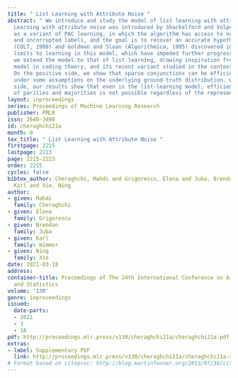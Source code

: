 ```yaml
---
title: " List Learning with Attribute Noise "
abstract: " We introduce and study the model of list learning with attribute noise.
  Learning with attribute noise was introduced by Shackelford and Volper (COLT, 1988)
  as a variant of PAC learning, in which the algorithm has access to noisy examples
  and uncorrupted labels, and the goal is to recover an accurate hypothesis. Sloan
  (COLT, 1988) and Goldman and Sloan (Algorithmica, 1995) discovered information-theoretic
  limits to learning in this model, which have impeded further progress. In this article
  we extend the model to that of list learning, drawing inspiration from the list-decoding
  model in coding theory, and its recent variant studied in the context of learning.
  On the positive side, we show that sparse conjunctions can be efficiently list learned
  under some assumptions on the underlying ground-truth distribution. On the negative
  side, our results show that even in the list-learning model, efficient learning
  of parities and majorities is not possible regardless of the representation used. "
layout: inproceedings
series: Proceedings of Machine Learning Research
publisher: PMLR
issn: 2640-3498
id: cheraghchi21a
month: 0
tex_title: " List Learning with Attribute Noise "
firstpage: 2215
lastpage: 2223
page: 2215-2223
order: 2215
cycles: false
bibtex_author: Cheraghchi, Mahdi and Grigorescu, Elena and Juba, Brendan and Wimmer,
  Karl and Xie, Ning
author:
- given: Mahdi
  family: Cheraghchi
- given: Elena
  family: Grigorescu
- given: Brendan
  family: Juba
- given: Karl
  family: Wimmer
- given: Ning
  family: Xie
date: 2021-03-18
address: 
container-title: Proceedings of The 24th International Conference on Artificial Intelligence
  and Statistics
volume: '130'
genre: inproceedings
issued:
  date-parts:
  - 2021
  - 3
  - 18
pdf: http://proceedings.mlr.press/v130/cheraghchi21a/cheraghchi21a.pdf
extras:
- label: Supplementary PDF
  link: http://proceedings.mlr.press/v130/cheraghchi21a/cheraghchi21a-supp.pdf
# Format based on citeproc: http://blog.martinfenner.org/2013/07/30/citeproc-yaml-for-bibliographies/
---
```


